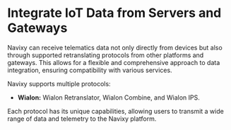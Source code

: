 # Integrate IoT Data from Servers and Gateways

Navixy can receive telematics data not only directly from devices but also through supported retranslating protocols from other platforms and gateways. This allows for a flexible and comprehensive approach to data integration, ensuring compatibility with various services.

Navixy supports multiple protocols:

- **Wialon:** Wialon Retranslator, Wialon Combine, and Wialon IPS.

Each protocol has its unique capabilities, allowing users to transmit a wide range of data and telemetry to the Navixy platform.